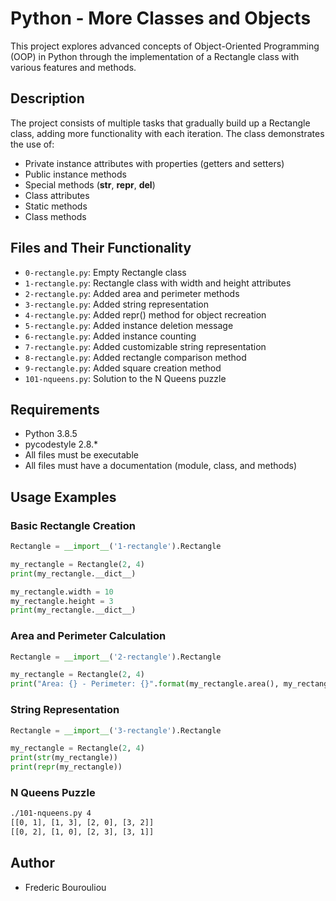 # Python - More Classes and Objects

This project explores advanced concepts of Object-Oriented Programming (OOP) in Python through the implementation of a Rectangle class with various features and methods.

## Description

The project consists of multiple tasks that gradually build up a Rectangle class, adding more functionality with each iteration. The class demonstrates the use of:

* Private instance attributes with properties (getters and setters)
* Public instance methods
* Special methods (__str__, __repr__, __del__)
* Class attributes
* Static methods
* Class methods

## Files and Their Functionality

* `0-rectangle.py`: Empty Rectangle class
* `1-rectangle.py`: Rectangle class with width and height attributes
* `2-rectangle.py`: Added area and perimeter methods
* `3-rectangle.py`: Added string representation
* `4-rectangle.py`: Added repr() method for object recreation
* `5-rectangle.py`: Added instance deletion message
* `6-rectangle.py`: Added instance counting
* `7-rectangle.py`: Added customizable string representation
* `8-rectangle.py`: Added rectangle comparison method
* `9-rectangle.py`: Added square creation method
* `101-nqueens.py`: Solution to the N Queens puzzle

## Requirements

* Python 3.8.5
* pycodestyle 2.8.*
* All files must be executable
* All files must have a documentation (module, class, and methods)

## Usage Examples

### Basic Rectangle Creation
```python
Rectangle = __import__('1-rectangle').Rectangle

my_rectangle = Rectangle(2, 4)
print(my_rectangle.__dict__)

my_rectangle.width = 10
my_rectangle.height = 3
print(my_rectangle.__dict__)
```

### Area and Perimeter Calculation
```python
Rectangle = __import__('2-rectangle').Rectangle

my_rectangle = Rectangle(2, 4)
print("Area: {} - Perimeter: {}".format(my_rectangle.area(), my_rectangle.perimeter()))
```

### String Representation
```python
Rectangle = __import__('3-rectangle').Rectangle

my_rectangle = Rectangle(2, 4)
print(str(my_rectangle))
print(repr(my_rectangle))
```

### N Queens Puzzle
```bash
./101-nqueens.py 4
[[0, 1], [1, 3], [2, 0], [3, 2]]
[[0, 2], [1, 0], [2, 3], [3, 1]]
```

## Author
* Frederic Bourouliou